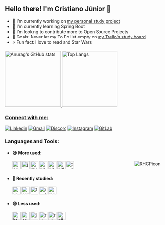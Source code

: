 <!--
**cristiano-arch/cristiano-arch** is a ✨ _special_ ✨ repository because its `README.md` (this file) appears on your GitHub profile.

Here are some ideas to get you started:

- 🔭 I’m currently working on ...
- 🌱 I’m currently learning ...
- 👯 I’m looking to collaborate on ...
- 🤔 I’m looking for help with ...
- 💬 Ask me about ...
- 📫 How to reach me: ...
- 😄 Pronouns: ...
- ⚡ Fun fact: ...

[![Anurag's GitHub stats](https://github-readme-stats.vercel.app/api?username=cristiano-arch&show_icons=true&theme=dracula)](https://github.com/anuraghazra/github-readme-stats)
[![Top Langs](https://github-readme-stats.vercel.app/api/top-langs/?username=cristiano-arch&theme=dracula&layout=compact)](https://github.com/anuraghazra/github-readme-stats)
-->

## Hello there! I'm Cristiano Júnior :wave:
  
- 🔭 I’m currently working on [my personal study project](https://github.com/cristiano-arch/projetovg)
- 🌱 I’m currently learning Spring Boot
- 👯 I’m looking to contribute more to Open Source Projects
- 🥅 Goals: Never let my To Do list empty on [my Trello's study board](https://trello.com/b/djEUI5pF/estudos) 
- ⚡ Fun fact: I love to read and Star Wars
  
<div>
  <a href="https://github.com/cristiano-arch">
  <img alt="Anurag's GitHub stats" height="180em" src="https://github-readme-stats.vercel.app/api?username=cristiano-arch&show_icons=true&theme=dracula&include_all_commits=true&count_private=true"/>
  <img alt="Top Langs" height="180em" src="https://github-readme-stats.vercel.app/api/top-langs/?username=cristiano-arch&layout=compact&langs_count=7&theme=dracula"/>
</div>
  
### Connect with me:

[![Linkedin](https://img.shields.io/badge/LinkedIn-0077B5?style=for-the-badge&logo=linkedin&logoColor=white)](https://www.linkedin.com/in/cristiano-jr-6a6519213)
[![Gmail](https://img.shields.io/badge/Gmail-D14836?style=for-the-badge&logo=gmail&logoColor=white)](https://mail.google.com/mail/u/?authuser=cristianoandre96@gmail.com)
[![Discord](https://img.shields.io/badge/Discord-7289DA?style=for-the-badge&logo=discord&logoColor=white)](https://discord.gg/kzB4hUTHAJ)
[![Instagram](https://img.shields.io/badge/Instagram-E4405F?style=for-the-badge&logo=instagram&logoColor=white)](https://www.instagram.com/cristianoandre96/)
[![GitLab](	https://img.shields.io/badge/GitLab-330F63?style=for-the-badge&logo=gitlab&logoColor=white)](https://gitlab.com/cristianoandre96)

### Languages and Tools:
- #### :satisfied: More used:
  <a href="#">
    <img align="left" alt="android" width="26px" src="https://cdn.jsdelivr.net/gh/devicons/devicon/icons/android/android-original.svg" />
    <img align="left" alt="java" width="26px" src="https://cdn.jsdelivr.net/gh/devicons/devicon/icons/java/java-original.svg" />
    <img align="left" alt="mysql" width="26px" src="https://cdn.jsdelivr.net/gh/devicons/devicon/icons/mysql/mysql-original.svg" />
    <img align="left" alt="git" width="26px" src="https://cdn.jsdelivr.net/gh/devicons/devicon/icons/git/git-original.svg" />
    <img align="left" alt="github" width="26px" src="https://cdn.jsdelivr.net/gh/devicons/devicon/icons/github/github-original.svg" />
    <img align="left" alt="gitlab" width="26px" src="https://cdn.jsdelivr.net/gh/devicons/devicon/icons/gitlab/gitlab-original.svg" />
    <img align="left" alt="trello" width="26px" src="https://cdn.jsdelivr.net/gh/devicons/devicon/icons/trello/trello-plain.svg" />
    <img align="right" alt="RHCPicon" src="https://media.discordapp.net/attachments/889188091678560269/889269445615304704/RHCPicon.gif">
  </a><br>
  
##

- #### :hugs: Recently studied:
  <a href="#">
    <img align="left" alt="vscode" width="26px" src="https://cdn.jsdelivr.net/gh/devicons/devicon/icons/vscode/vscode-original.svg" />
    <img align="left" alt="spring" width="26px" src="https://cdn.jsdelivr.net/gh/devicons/devicon/icons/spring/spring-original.svg" />
    <img align="left" alt="typescript" width="26px" src="https://cdn.jsdelivr.net/gh/devicons/devicon/icons/typescript/typescript-original.svg" />
    <img align="left" alt="ionic" width="26px" src="https://cdn.jsdelivr.net/gh/devicons/devicon/icons/ionic/ionic-original.svg" />
    <img align="left" alt="mongodb" width="26px" src="https://cdn.jsdelivr.net/gh/devicons/devicon/icons/mongodb/mongodb-original.svg" />
  </a><br>
  
##

- #### :sweat_smile: Less used:
  <a href="#">
    <img align="left" alt="html5" width="26px" src="https://cdn.jsdelivr.net/gh/devicons/devicon/icons/html5/html5-original.svg" />
    <img align="left" alt="css3" width="26px" src="https://cdn.jsdelivr.net/gh/devicons/devicon/icons/css3/css3-original.svg" />
    <img align="left" alt="javascript" width="26px" src="https://cdn.jsdelivr.net/gh/devicons/devicon/icons/javascript/javascript-original.svg" />
    <img align="left" alt="ruby" width="26px" src="https://cdn.jsdelivr.net/gh/devicons/devicon/icons/ruby/ruby-original.svg" />
    <img align="left" alt="rails" width="26px" src="https://cdn.jsdelivr.net/gh/devicons/devicon/icons/rails/rails-original-wordmark.svg" />
    <img align="left" alt="c#" width="26px" src="https://cdn.jsdelivr.net/gh/devicons/devicon/icons/csharp/csharp-original.svg" />
  </a><br>
